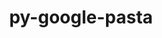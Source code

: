 ---
title: "py-google-pasta"
layout: cache
categories: [package, develop-2024-02-18]
meta: {"versions": ["0.2.0"], "compilers": ["gcc@=11.4.0"], "oss": ["ubuntu22.04"], "platforms": ["linux"], "targets": ["x86_64_v3"], "stacks": ["ml-linux-x86_64-cpu", "ml-linux-x86_64-cuda", "ml-linux-x86_64-rocm", "root"], "num_specs": 1, "num_specs_by_stack": {"ml-linux-x86_64-rocm": 1, "root": 1, "ml-linux-x86_64-cpu": 1, "ml-linux-x86_64-cuda": 1}}
spec_details: [{"hash": "izuzucomy6zzlxgftjtic6u7kqfpgb2k", "compiler": "gcc@=11.4.0", "versions": ["0.2.0"], "os": "ubuntu22.04", "platform": "linux", "target": "x86_64_v3", "variants": ["build_system=python_pip"], "stacks": ["ml-linux-x86_64-rocm", "root", "ml-linux-x86_64-cpu", "ml-linux-x86_64-cuda"], "size": "-", "tarball": "https://binaries.spack.io/releases/develop-2024-02-18/build_cache/linux-ubuntu22.04-x86_64_v3/gcc-11.4.0/py-google-pasta-0.2.0/linux-ubuntu22.04-x86_64_v3-gcc-11.4.0-py-google-pasta-0.2.0-izuzucomy6zzlxgftjtic6u7kqfpgb2k.spack"}]
---